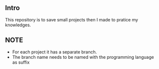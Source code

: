 ## Intro

This repository is to save small projects then I made to pratice my knowledges.

## NOTE

- For each project it has a separate branch.
- The branch name needs to be named with the programming language as suffix